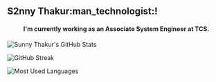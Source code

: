 <h2>
 S2nny Thakur:man_technologist:!
</h2>

<h4 align='center'>
  I'm currently working as an Associate System Engineer at TCS.
</h4>
<!--<!-- Begin Stats Cards -->

![Sunny Thakur's GitHub Stats](https://github-readme-stats.vercel.app/api?username=sunnythakr&hide=stars&count_private=true&show_icons=true&theme=algolia&border_radius=20)

![GitHub Streak](https://streak-stats.demolab.com?user=sunnythakr&count_private=true&theme=algolia&border_radius=20)

<!-- ![Most Used Languages](https://github-readme-stats.vercel.app/api/top-langs/?username=sunnythakr&show_icons=true&theme=algolia&border_radius=20) -->
    
<!-- compact programming languages layout -->
![Most Used Languages](https://https://sunnythakr-sunnythakr.vercel.app/api/top-langs/?username=sunnythakr&layout=compact&show_icons=true&theme=algolia&border_radius=20)
</div>
<!--  End Stats Cards -->
